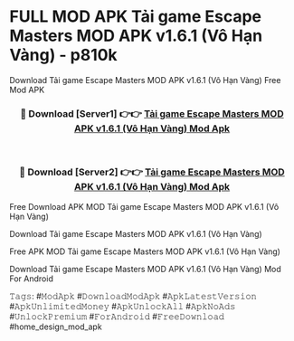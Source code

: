 # FULL MOD APK Tải game Escape Masters MOD APK v1.6.1 (Vô Hạn Vàng) - p810k
Download Tải game Escape Masters MOD APK v1.6.1 (Vô Hạn Vàng) Free Mod APK

<div align="center">
<h3>🔴 Download [Server1] 👉👉 <a href="https://apk-comot.site?title=Tải_game_Escape_Masters_MOD_APK_v1.6.1_(Vô_Hạn_Vàng)">Tải game Escape Masters MOD APK v1.6.1 (Vô Hạn Vàng) Mod Apk</a></h3><br>

<h3>🔴 Download [Server2] 👉👉 <a href="https://apk-comot.site?title=Tải_game_Escape_Masters_MOD_APK_v1.6.1_(Vô_Hạn_Vàng)">Tải game Escape Masters MOD APK v1.6.1 (Vô Hạn Vàng) Mod Apk</a></h3>
</div>


Free Download APK MOD Tải game Escape Masters MOD APK v1.6.1 (Vô Hạn Vàng)

Download Tải game Escape Masters MOD APK v1.6.1 (Vô Hạn Vàng) 

Free APK MOD Tải game Escape Masters MOD APK v1.6.1 (Vô Hạn Vàng) 

Download Tải game Escape Masters MOD APK v1.6.1 (Vô Hạn Vàng) Mod For Android

𝚃𝚊𝚐𝚜: #𝙼𝚘𝚍𝙰𝚙𝚔 #𝙳𝚘𝚠𝚗𝚕𝚘𝚊𝚍𝙼𝚘𝚍𝙰𝚙𝚔 #𝙰𝚙𝚔𝙻𝚊𝚝𝚎𝚜𝚝𝚅𝚎𝚛𝚜𝚒𝚘𝚗 #𝙰𝚙𝚔𝚄𝚗𝚕𝚒𝚖𝚒𝚝𝚎𝚍𝙼𝚘𝚗𝚎𝚢 #𝙰𝚙𝚔𝚄𝚗𝚕𝚘𝚌𝚔𝙰𝚕𝚕 #𝙰𝚙𝚔𝙽𝚘𝙰𝚍𝚜 #𝚄𝚗𝚕𝚘𝚌𝚔𝙿𝚛𝚎𝚖𝚒𝚞𝚖 #𝙵𝚘𝚛𝙰𝚗𝚍𝚛𝚘𝚒𝚍 #𝙵𝚛𝚎𝚎𝙳𝚘𝚠𝚗𝚕𝚘𝚊𝚍 #home_design_mod_apk